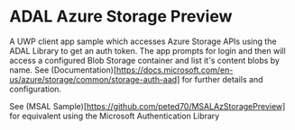 # ADAL Azure Storage Preview

A UWP client app sample which accesses Azure Storage APIs using the ADAL Library to get an auth token. The app prompts for login and then will access a configured Blob Storage container and list it's content blobs by name. See (Documentation)[https://docs.microsoft.com/en-us/azure/storage/common/storage-auth-aad] for further details and configuration.

See (MSAL Sample)[https://github.com/peted70/MSALAzStoragePreview] for equivalent using the Microsoft Authentication Library
